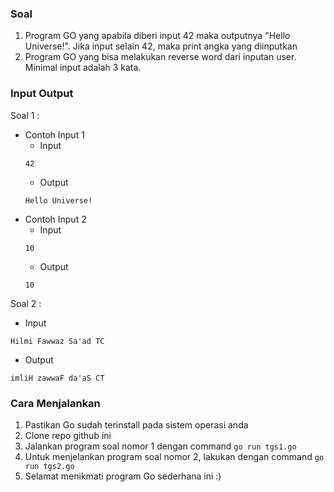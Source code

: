 ### Soal
1. Program GO yang apabila diberi input 42 maka outputnya "Hello Universe!". Jika input selain 42, maka print angka yang diinputkan
2. Program GO yang bisa melakukan reverse word dari inputan user. Minimal input adalah 3 kata.

### Input Output
Soal 1 :
- Contoh Input 1
    - Input
    ```
    42
    ```
    - Output
    ```
    Hello Universe!
    ```
- Contoh Input 2
    - Input 
    ```
    10
    ```
    - Output
    ```
    10
    ```

Soal 2 :
- Input 
```
Hilmi Fawwaz Sa'ad TC
```
- Output
```
imliH zawwaF da'aS CT
```

### Cara Menjalankan
1. Pastikan Go sudah terinstall pada sistem operasi anda
2. Clone repo github ini
3. Jalankan program soal nomor 1 dengan command `go run tgs1.go`
4. Untuk menjelankan program soal nomor 2, lakukan dengan command `go run tgs2.go`
5. Selamat menikmati program Go sederhana ini :)
